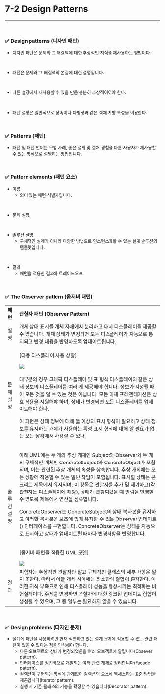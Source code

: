 # 7-2 Design Patterns
---
<br>

### ✅ Design patterns (디자인 패턴)

- 디자인 패턴은 문제와 그 해결책에 대한 추상적인 지식을 재사용하는 방법이다.
<br>

- 패턴은 문제와 그 해결책의 본질에 대한 설명입니다.
<br>

- 다른 설정에서 재사용할 수 있을 만큼 충분히 추상적이어야 한다.
<br>

- 패턴 설명은 일반적으로 상속이나 다형성과 같은 객체 지향 특성을 이용한다.
<br>

### ✅ Patterns (패턴)

- 패턴 및 패턴 언어는 모범 사례, 좋은 설계 및 캡처 경험을 다른 사용자가 재사용할 수 있는 방식으로 설명하는 방법입니다.
<br>

### ✅ Pattern elements (패턴 요소)

- 이름
  - 의미 있는 패턴 식별자입니다.
<br>

- 문제 설명.
<br>

- 솔루션 설명.
  - 구체적인 설계가 아니라 다양한 방법으로 인스턴스화할 수 있는 설계 솔루션의 템플릿입니다.
<br>

- 결과
  - 패턴을 적용한 결과와 트레이드오프.
<br>

### ✅ The Observer pattern (옵저버 패턴)
<table>
  <tr>
    <td><b>패턴</td>
    <td><b>관찰자 패턴 (Observer Pattern)</td>
  </tr>
  <tr>
    <td>설명</td>
    <td>개체 상태 표시를 개체 자체에서 분리하고 대체 디스플레이를 제공할 수 있습니다. 개체 상태가 변경되면 모든 디스플레이가 자동으로 통지되고 변경 내용을 반영하도록 업데이트됩니다.</td>
  </tr>
  <tr>
    <td rowspan=2>문제 설명</td>
    <td><p>[다중 디스플레이 사용 상황]<br></p><img src = "https://i.imgur.com/94uL87r.png"></td>
  </tr>
  <tr>
    <td><p>대부분의 경우 그래픽 디스플레이 및 표 형식 디스플레이와 같은 상태 정보의 디스플레이를 여러 개 제공해야 합니다. 정보가 지정될 때 이 모든 것을 알 수 있는 것은 아닙니다. 모든 대체 프레젠테이션은 상호 작용을 지원해야 하며, 상태가 변경되면 모든 디스플레이를 업데이트해야 한다.</p>
    <p>이 패턴은 상태 정보에 대해 둘 이상의 표시 형식이 필요하고 상태 정보를 유지하는 개체가 사용하는 특정 표시 형식에 대해 알 필요가 없는 모든 상황에서 사용할 수 있다.</p></td>
  </tr>
  <tr>
    <td rowspan=2>솔루션 설명</td>
    <td><p>아래 UML에는 두 개의 추상 개체인 Subject와 Observer와 두 개의 구체적인 개체인 ConcreteSubject와 ConcreteObject가 포함되며, 이는 관련된 추상 개체의 속성을 상속합니다. 추상 개체에는 모든 상황에 적용할 수 있는 일반 작업이 포함됩니다. 표시할 상태는 콘크리트 제목에서 유지되며, 이 항목은 관찰자를 추가 및 제거하고(각 관찰자는 디스플레이에 해당), 상태가 변경되었을 때 알림을 발행할 수 있도록 제목에서 연산을 상속합니다. </p>
    <p>ConcreteObserver는 ConcreteSubject의 상태 복사본을 유지하고 이러한 복사본을 보조에 맞게 유지할 수 있는 Observer 업데이트() 인터페이스를 구현합니다. ConcreteObserver는 상태를 자동으로 표시하고 상태가 업데이트될 때마다 변경사항을 반영합니다.</p></td>
  </tr>
  <tr>
    <td><p>[옵저버 패턴을 적용한 UML 모델]</p><img src="https://i.imgur.com/13CdB2K.png"></td>
  </tr>
  <tr>
    <td>결과</td>
    <td>피험자는 추상적인 관찰자만 알고 구체적인 클래스의 세부 사항은 알지 못한다. 따라서 이들 개체 사이에는 최소한의 결합이 존재한다.
이러한 지식 부족으로 인해 디스플레이 성능을 향상시키는 최적화는 비현실적이다. 주제를 변경하면 관찰자에 대한 링크된 업데이트 집합이 생성될 수 있으며, 그 중 일부는 필요하지 않을 수 있습니다.</td>
  </tr>
</table>
<br>

### ✅ Design problems (디자인 문제)

- 설계에 패턴을 사용하려면 현재 직면하고 있는 설계 문제에 적용할 수 있는 관련 패턴이 있을 수 있다는 점을 인식해야 합니다.
  - 다른 오브젝트의 상태가 변경되었음을 여러 오브젝트에 알립니다(Obsever pattern).
  - 인터페이스를 점진적으로 개발되는 여러 관련 개체로 정리합니다(Façade pattern).
  - 컬렉션이 구현되는 방식에 관계없이 컬렉션의 요소에 액세스하는 표준 방법을 제공합니다(Iterator pattern).
  - 실행 시 기존 클래스의 기능을 확장할 수 있습니다(Decorator pattern).
<br>
